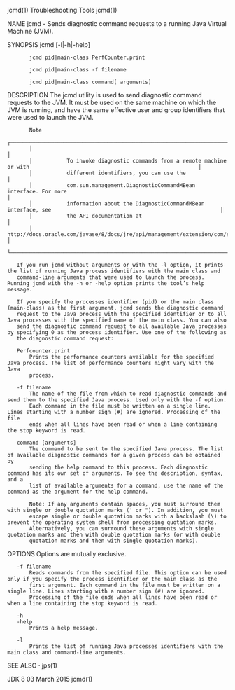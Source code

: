 jcmd(1)                                                        Troubleshooting Tools                                                       jcmd(1)

NAME
       jcmd - Sends diagnostic command requests to a running Java Virtual Machine (JVM).

SYNOPSIS
           jcmd [-l|-h|-help]

           jcmd pid|main-class PerfCounter.print

           jcmd pid|main-class -f filename

           jcmd pid|main-class command[ arguments]

DESCRIPTION
       The jcmd utility is used to send diagnostic command requests to the JVM. It must be used on the same machine on which the JVM is running,
       and have the same effective user and group identifiers that were used to launch the JVM.

           Note
           ┌────────────────────────────────────────────────────────────────────────────────────────────────────────────────────────────┐
           │                                                                                                                            │
           │           To invoke diagnostic commands from a remote machine or with                                                      │
           │           different identifiers, you can use the                                                                           │
           │           com.sun.management.DiagnosticCommandMBean interface. For more                                                    │
           │           information about the DiagnosticCommandMBean interface, see                                                      │
           │           the API documentation at                                                                                         │
           │           http://docs.oracle.com/javase/8/docs/jre/api/management/extension/com/sun/management/DiagnosticCommandMBean.html │
           └────────────────────────────────────────────────────────────────────────────────────────────────────────────────────────────┘

       If you run jcmd without arguments or with the -l option, it prints the list of running Java process identifiers with the main class and
       command-line arguments that were used to launch the process. Running jcmd with the -h or -help option prints the tool’s help message.

       If you specify the processes identifier (pid) or the main class (main-class) as the first argument, jcmd sends the diagnostic command
       request to the Java process with the specified identifier or to all Java processes with the specified name of the main class. You can also
       send the diagnostic command request to all available Java processes by specifying 0 as the process identifier. Use one of the following as
       the diagnostic command request:

       Perfcounter.print
           Prints the performance counters available for the specified Java process. The list of performance counters might vary with the Java
           process.

       -f filename
           The name of the file from which to read diagnostic commands and send them to the specified Java process. Used only with the -f option.
           Each command in the file must be written on a single line. Lines starting with a number sign (#) are ignored. Processing of the file
           ends when all lines have been read or when a line containing the stop keyword is read.

       command [arguments]
           The command to be sent to the specified Java process. The list of available diagnostic commands for a given process can be obtained by
           sending the help command to this process. Each diagnostic command has its own set of arguments. To see the description, syntax, and a
           list of available arguments for a command, use the name of the command as the argument for the help command.

           Note: If any arguments contain spaces, you must surround them with single or double quotation marks (' or "). In addition, you must
           escape single or double quotation marks with a backslash (\) to prevent the operating system shell from processing quotation marks.
           Alternatively, you can surround these arguments with single quotation marks and then with double quotation marks (or with double
           quotation marks and then with single quotation marks).

OPTIONS
       Options are mutually exclusive.

       -f filename
           Reads commands from the specified file. This option can be used only if you specify the process identifier or the main class as the
           first argument. Each command in the file must be written on a single line. Lines starting with a number sign (#) are ignored.
           Processing of the file ends when all lines have been read or when a line containing the stop keyword is read.

       -h
       -help
           Prints a help message.

       -l
           Prints the list of running Java processes identifiers with the main class and command-line arguments.

SEE ALSO
       ·   jps(1)

JDK 8                                                              03 March 2015                                                           jcmd(1)
